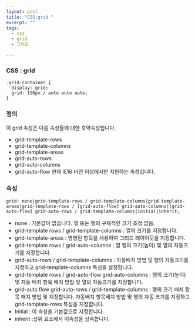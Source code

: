 ```yaml
---
layout: post
title: "CSS:grid "
excerpt: ""
tags: 
  - css
  - grid
  - 그리드
  
---
```



### CSS : grid
```
.grid-container {
  display: grid;
  grid: 150px / auto auto auto;
}

```
### 정의
이 grid 속성은 다음 속성들에 대한 축약속성입니다.
  + grid-template-rows
  + grid-template-columns
  + grid-template-areas
  + grid-auto-rows
  + grid-auto-columns
  + grid-auto-flow
 현재 IE16 버전 이상에서만 지원하는 속성입니다.

### 속성
`grid: none|grid-template-rows / grid-template-columns|grid-template-areas|grid-template-rows / [grid-auto-flow] grid-auto-columns|[grid-auto-flow] grid-auto-rows / grid-template-columns|initial|inherit;`

+ none : 기본값이 없습니다. 열 또는 행의 구체적인 크기 조정 없음.
+ grid-template rows / grid-template-columns : 열의 크기를 지정합니다.
+ grid-template-areas : 명명된 항목을 사용하여 그리드 레이아웃을 지정합니다.
+ grid-template rows / grid-auto-columns : 열 행의 크기(높이) 및 열의 자동크기를 지정합니다.
+ grid-auto-rows / grid-template-columns : 자동배치 방법 및 행의 자동크기를 지정하고 grid-template-columns 특성을 설정합니다.
+ grid-template rows / grid-auto-flow grid-auto-columns : 행의 크기(높이) 및 자동 배치 항목 배치 방법 및 열의 자동크기를 지정합니다.
+ grid-auto flow grid-auto-rows / grid-template-columns : 행의 크기 배치 항목 매치 방법 및 지정합니다. 자동배치 항목배치 방법 및 행의 자동 크기를 지정하고 grid-tamplate-rows 특성을 지정합니다.
+ Initial : 이 속성을 기본값으로 지정합니다.
+ inherit :상위 요소에서 이속성을 상속합니다.

